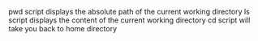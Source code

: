 pwd script displays the absolute path of the current working directory
ls script displays the content of the current working directory
cd script will take you back to home directory
